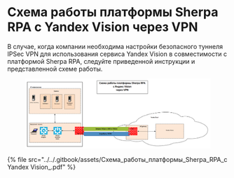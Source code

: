 # Схема работы платформы Sherpa RPA c Yandex Vision через VPN

В случае, когда компании необходима настройки безопасного туннеля IPSec VPN для использования сервиса Yandex Vision в совместимости с платформой Sherpa RPA, следуйте приведенной инструкции и представленной схеме работы.

<figure><img src="../../.gitbook/assets/2025-04-09_14-38-24.png" alt=""><figcaption></figcaption></figure>

{% file src="../../.gitbook/assets/Схема_работы_платформы_Sherpa_RPA_c Yandex Vision_.pdf" %}
